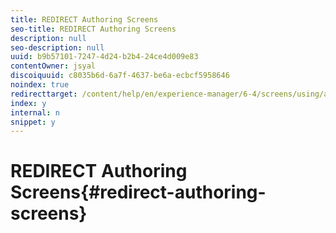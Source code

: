 ```yaml
---
title: REDIRECT Authoring Screens
seo-title: REDIRECT Authoring Screens
description: null
seo-description: null
uuid: b9b57101-7247-4d24-b2b4-24ce4d009e83
contentOwner: jsyal
discoiquuid: c8035b6d-6a7f-4637-be6a-ecbcf5958646
noindex: true
redirecttarget: /content/help/en/experience-manager/6-4/screens/using/authoring-screens
index: y
internal: n
snippet: y
---
```


# REDIRECT Authoring Screens{#redirect-authoring-screens}

